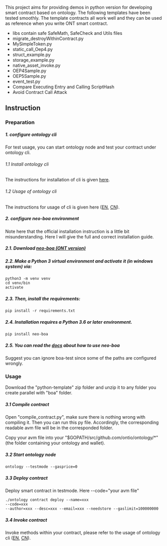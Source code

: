 This project aims for providing demos in python version for developing smart contract based on ontology.
The following templates have been tested smoothly. The template contracts all work well 
and they can be used as reference when you write ONT smart contract. 

* libs contain safe SafeMath, SafeCheck and Utils files
* migrate_destroyWithinContract.py
* MySimpleToken.py
* static_call_Oep4.py
* struct_example.py
* storage_example.py
* native_asset_invoke.py
* OEP4Sample.py
* OEP5Sample.py
* event_test.py
* Compare Executing Entry and Calling ScriptHash
* Avoid Contract Call Attack


## Instruction

###  Preparation

##### 1. configure ontology cli
For test usage, you can start ontology node and test your contract under ontology cli. 
###### 1.1 Install ontology cli
 The instructions for installation of cli is given [here](https://github.com/ontio/ontology).

###### 1.2 Usage of ontology cli
The instructions for usage of cli is given here ([EN](https://github.com/ontio/ontology/blob/master/docs/specifications/cli_user_guide.md), [CN](https://github.com/ontio/ontology/blob/master/docs/specifications/cli_user_guide_CN.md)).
  


##### 2. configure neo-boa environment
Note here that the official installation instruction is a little bit misunderstanding.
 Here I will give the full and correct installation guide.

##### 2.1. Download  [neo-boa (ONT version)](https://github.com/ontio/neo-boa)

##### 2.2. Make a Python 3 virtual environment and activate it (in windows system) via:

```
python3 -m venv venv
cd venv/bin
activate
```
##### 2.3. Then, install the requirements:

```
pip install -r requirements.txt
```

##### 2.4. Installation requires a Python 3.6 or later environment.

```
pip install neo-boa
```

##### 2.5. You can read the [docs](https://neo-boa.readthedocs.io/en/latest/) about how to use neo-boa

Suggest you can ignore boa-test since some of the paths are configured wrongly.
 

###  Usage

Download the "python-template" zip folder and unzip it to any folder you create parallel with "boa" folder.
##### 3.1 Compile contract
Open "compile_contract.py", make sure there is nothing wrong with compiling it. Then you can run this py file. 
Accordingly, the corresponding readable avm file will be in the corresponded folder.

Copy your avm file into your "$GOPATH/src/github.com/ontio/ontology/*" (the folder containing your ontology and wallet).
##### 3.2 Start ontology node
```
ontology --testmode --gasprice=0
```
##### 3.3 Deploy contract
Deploy smart contract in testmode. Here --code="your avm file"
```
./ontology contract deploy --name=xxx 
--code=xxx 
--author=xxx --desc=xxx --email=xxx --needstore --gaslimit=100000000

```
##### 3.4 Invoke contract
Invoke methods within your contract, please refer to the usage of ontology cli ([EN](https://github.com/ontio/ontology/blob/master/docs/specifications/cli_user_guide.md), [CN](https://github.com/ontio/ontology/blob/master/docs/specifications/cli_user_guide_CN.md)).

 